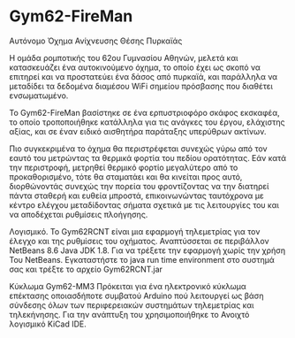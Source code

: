 # Gym62-FireMan
Αυτόνομο Όχημα Ανίχνευσης Θέσης Πυρκαϊάς

Η ομάδα ρομποτικής του 62ου Γυμνασίου Αθηνών, μελετά και κατασκευάζει ένα  αυτοκινούμενο όχημα, το οποίο έχει ως σκοπό να επιτηρεί και να προστατεύει ένα δάσος από πυρκαϊά, και παράλληλα να μεταδίδει τα δεδομένα διαμέσου WiFi σημείου πρόσβασης που διαθέτει ενσωματωμένο.

Το Gym62-FireMan βασίστηκε σε ένα ερπυστριοφόρο σκάφος εκσκαφέα, το οποίο τροποποιήθηκε κατάλληλα για τις ανάγκες του έργου, ελάχιστης αξίας, και σε έναν ειδικό αισθητήρα παράταξης υπερύθρων ακτίνων. 
	
Πιο συγκεκριμένα το όχημα θα περιστρέφεται συνεχώς γύρω από τον εαυτό του μετρώντας τα θερμικά φορτία του πεδίου ορατότητας. Εάν κατά την περιστροφή, μετρηθεί θερμικό φορτίο μεγαλύτερο από το προκαθορισμένο, τότε θα σταματάει και θα κινείται προς αυτό, διορθώνοντάς συνεχώς την πορεία του φροντίζοντας να την διατηρεί πάντα σταθερή και ευθεία μπροστά, επικοινωνώντας ταυτόχρονα με κέντρο ελέγχου μεταδίδοντας σήματα σχετικά με τις λειτουργίες του και να αποδέχεται ρυθμίσεις πλοήγησης.

Λογισμικό.
Το Gym62RCNT είναι μια εφαρμογή τηλεμετρίας για τον έλεγχο και της ρυθμίσεις του οχήματος.
Αναπτύσσεται σε περιβάλλον NetBeans 8.6 Java JDK 1.8.
Για να τρέξετε την εφαρμογή χωρίς την χρήση Του  NetBeans. Εγκαταστήστε το  java run time environment στο συστημά σας και τρέξτε το αρχείο  Gym62RCNT.jar

Κύκλωμα Gym62-MM3
Πρόκειται για ένα ηλεκτρονικό κύκλωμα επέκτασης οποιασδήποτε συμβατού Arduino πού λειτουργεί ως βάση σύνδεσης όλων των περιφερειακών συστημάτων τηλεμετρίας και τηλεκήνησης.
Για την ανάπτυξη του χρησιμοποιήθηκε το Ανοιχτό λογισμικό  KiCad IDE.
